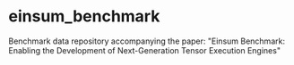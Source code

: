 # einsum_benchmark
Benchmark data repository accompanying the paper: "Einsum Benchmark: Enabling the Development of Next-Generation Tensor Execution Engines"
